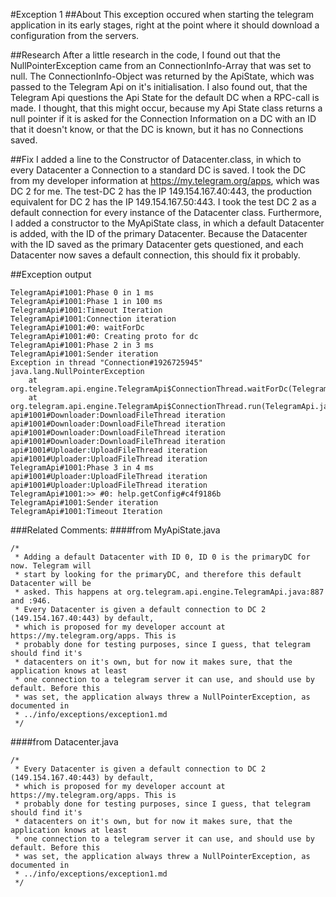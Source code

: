 #Exception 1
##About
This exception occured when starting the telegram application in its early stages, right at the point where it should download a configuration from the servers.

##Research
After a little research in the code, I found out that the NullPointerException came from an ConnectionInfo-Array that was set to null. The ConnectionInfo-Object was returned by the ApiState, which was passed to the Telegram Api on it's initialisation. I also found out, that the Telegram Api questions the Api State for the default DC when a RPC-call is made. I thought, that this might occur, because my Api State class returns a null pointer if it is asked for the Connection Information on a DC with an ID that it doesn't know, or that the DC is known, but it has no Connections saved.

##Fix
I added a line to the Constructor of Datacenter.class, in which to every Datacenter a Connection to a standard DC is saved. I took the DC from my developer information at https://my.telegram.org/apps, which was DC 2 for me. The test-DC 2 has the IP 149.154.167.40:443, the production equivalent for DC 2 has the IP 149.154.167.50:443. I took the test DC 2 as a default connection for every instance of the Datacenter class. Furthermore, I added a constructor to the MyApiState class, in which a default Datacenter is added, with the ID of the primary Datacenter. Because the Datacenter with the ID saved as the primary Datacenter gets questioned, and each Datacenter now saves a default connection, this should fix it probably.

##Exception output
```
TelegramApi#1001:Phase 0 in 1 ms
TelegramApi#1001:Phase 1 in 100 ms
TelegramApi#1001:Timeout Iteration
TelegramApi#1001:Connection iteration
TelegramApi#1001:#0: waitForDc
TelegramApi#1001:#0: Creating proto for dc
TelegramApi#1001:Phase 2 in 3 ms
TelegramApi#1001:Sender iteration
Exception in thread "Connection#1926725945" java.lang.NullPointerException
	at org.telegram.api.engine.TelegramApi$ConnectionThread.waitForDc(TelegramApi.java:848)
	at org.telegram.api.engine.TelegramApi$ConnectionThread.run(TelegramApi.java:946)
api#1001#Downloader:DownloadFileThread iteration
api#1001#Downloader:DownloadFileThread iteration
api#1001#Downloader:DownloadFileThread iteration
api#1001#Downloader:DownloadFileThread iteration
api#1001#Uploader:UploadFileThread iteration
api#1001#Uploader:UploadFileThread iteration
TelegramApi#1001:Phase 3 in 4 ms
api#1001#Uploader:UploadFileThread iteration
api#1001#Uploader:UploadFileThread iteration
TelegramApi#1001:>> #0: help.getConfig#c4f9186b
TelegramApi#1001:Sender iteration
TelegramApi#1001:Timeout Iteration
```

###Related Comments:
####from MyApiState.java
```
/*
 * Adding a default Datacenter with ID 0, ID 0 is the primaryDC for now. Telegram will
 * start by looking for the primaryDC, and therefore this default Datacenter will be
 * asked. This happens at org.telegram.api.engine.TelegramApi.java:887 and :946.
 * Every Datacenter is given a default connection to DC 2 (149.154.167.40:443) by default,
 * which is proposed for my developer account at https://my.telegram.org/apps. This is
 * probably done for testing purposes, since I guess, that telegram should find it's
 * datacenters on it's own, but for now it makes sure, that the application knows at least
 * one connection to a telegram server it can use, and should use by default. Before this
 * was set, the application always threw a NullPointerException, as documented in
 * ../info/exceptions/exception1.md
 */
 ```
 
####from Datacenter.java
```
/*
 * Every Datacenter is given a default connection to DC 2 (149.154.167.40:443) by default,
 * which is proposed for my developer account at https://my.telegram.org/apps. This is
 * probably done for testing purposes, since I guess, that telegram should find it's
 * datacenters on it's own, but for now it makes sure, that the application knows at least
 * one connection to a telegram server it can use, and should use by default. Before this
 * was set, the application always threw a NullPointerException, as documented in
 * ../info/exceptions/exception1.md
 */
```